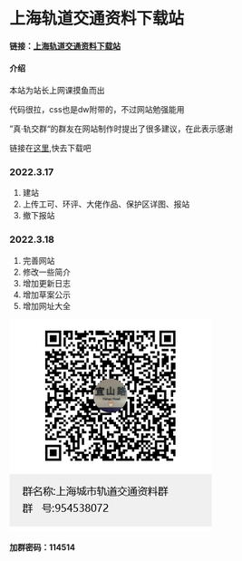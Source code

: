 # 上海轨道交通资料下载站

#### 链接：[上海轨道交通资料下载站](https://incimathcal.gitee.io/shmetrodl/)

#### 介绍

本站为站长上网课摸鱼而出

代码很拉，css也是dw附带的，不过网站勉强能用

”真·轨交群“的群友在网站制作时提出了很多建议，在此表示感谢

链接在[这里](http://incimathcal.gitee.io/shmetrodl),快去下载吧


### 2022.3.17

1.  建站
2.  上传工可、环评、大佬作品、保护区详图、报站
3.  撤下报站

### 2022.3.18

1.  完善网站
2.  修改一些简介
3.  增加更新日志
4.  增加草案公示
5.  增加网址大全

![输入图片说明](%E4%B8%8A%E6%B5%B7%E5%9F%8E%E5%B8%82%E8%BD%A8%E9%81%93%E4%BA%A4%E9%80%9A%E8%B5%84%E6%96%99%E7%BE%A4%E7%BE%A4%E8%81%8A%E4%BA%8C%E7%BB%B4%E7%A0%81.png)

 **加群密码：114514** 
